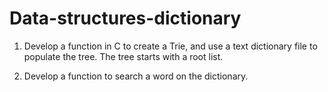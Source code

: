 # Data-structures-dictionary

1. Develop a function in C to create a Trie, and use a text dictionary file to populate the tree.  The tree starts with a root list. 

2. Develop a function to search a word on the dictionary.


